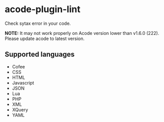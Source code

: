 # acode-plugin-lint

Check sytax error in your code.

**NOTE:** It may not work properly on Acode version lower than v1.6.0 (222). Please update acode to latest version.

## Supported languages

- Cofee
- CSS
- HTML
- Javascript
- JSON
- Lua
- PHP
- XML
- XQuery
- YAML
